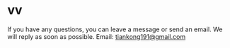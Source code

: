 # vv
If you have any questions, you can leave a message or send an email. We will reply as soon as possible. Email: tiankong191@gmail.com
